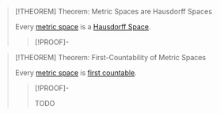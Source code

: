 >[!THEOREM] Theorem: Metric Spaces are Hausdorff Spaces
>
>Every [metric space](Metric%20Space.md) is a [Hausdorff Space](../Hausdorff%20Spaces/Hausdorff%20Space.md).
>
>>[!PROOF]-
>>
>>
>>
>

>[!THEOREM] Theorem: First-Countability of Metric Spaces
>
>Every [metric space](Metric%20Space.md) is [first countable](../Bases/First-Countability%20Axiom.md).
>
>>[!PROOF]-
>>
>>TODO
>>
>